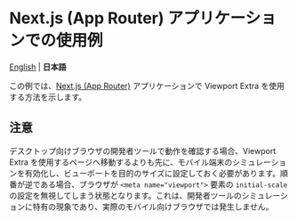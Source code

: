 # Next.js (App Router) アプリケーションでの使用例

[English](./README.md) | **日本語**

この例では、[Next.js (App Router)](https://nextjs.org/docs/app) アプリケーションで Viewport Extra を使用する方法を示します。

## 注意

デスクトップ向けブラウザの開発者ツールで動作を確認する場合、Viewport Extra を使用するページへ移動するよりも先に、モバイル端末のシミュレーションを有効化し、ビューポートを目的のサイズに設定しておく必要があります。順番が逆である場合、ブラウザが `<meta name="viewport">` 要素の `initial-scale` の設定を無視してしまう状態となります。これは、開発者ツールのシミュレーションに特有の現象であり、実際のモバイル向けブラウザでは発生しません。
